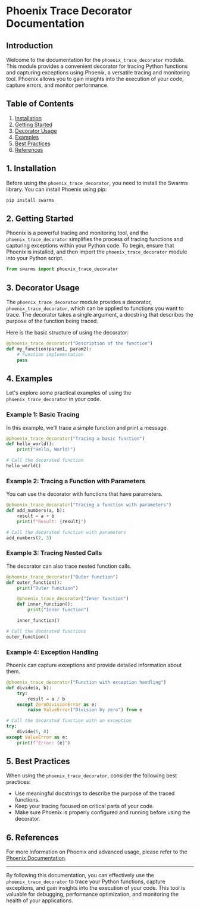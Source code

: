# Phoenix Trace Decorator Documentation

## Introduction

Welcome to the documentation for the `phoenix_trace_decorator` module. This module provides a convenient decorator for tracing Python functions and capturing exceptions using Phoenix, a versatile tracing and monitoring tool. Phoenix allows you to gain insights into the execution of your code, capture errors, and monitor performance.

## Table of Contents

1. [Installation](#installation)
2. [Getting Started](#getting-started)
3. [Decorator Usage](#decorator-usage)
4. [Examples](#examples)
5. [Best Practices](#best-practices)
6. [References](#references)

## 1. Installation <a name="installation"></a>

Before using the `phoenix_trace_decorator`, you need to install the Swarms library. You can install Phoenix using pip:

```bash
pip install swarms
```

## 2. Getting Started <a name="getting-started"></a>

Phoenix is a powerful tracing and monitoring tool, and the `phoenix_trace_decorator` simplifies the process of tracing functions and capturing exceptions within your Python code. To begin, ensure that Phoenix is installed, and then import the `phoenix_trace_decorator` module into your Python script.

```python
from swarms import phoenix_trace_decorator
```

## 3. Decorator Usage <a name="decorator-usage"></a>

The `phoenix_trace_decorator` module provides a decorator, `phoenix_trace_decorator`, which can be applied to functions you want to trace. The decorator takes a single argument, a docstring that describes the purpose of the function being traced.

Here is the basic structure of using the decorator:

```python
@phoenix_trace_decorator("Description of the function")
def my_function(param1, param2):
    # Function implementation
    pass
```

## 4. Examples <a name="examples"></a>

Let's explore some practical examples of using the `phoenix_trace_decorator` in your code.

### Example 1: Basic Tracing

In this example, we'll trace a simple function and print a message.

```python
@phoenix_trace_decorator("Tracing a basic function")
def hello_world():
    print("Hello, World!")

# Call the decorated function
hello_world()
```

### Example 2: Tracing a Function with Parameters

You can use the decorator with functions that have parameters.

```python
@phoenix_trace_decorator("Tracing a function with parameters")
def add_numbers(a, b):
    result = a + b
    print(f"Result: {result}")

# Call the decorated function with parameters
add_numbers(2, 3)
```

### Example 3: Tracing Nested Calls

The decorator can also trace nested function calls.

```python
@phoenix_trace_decorator("Outer function")
def outer_function():
    print("Outer function")

    @phoenix_trace_decorator("Inner function")
    def inner_function():
        print("Inner function")

    inner_function()

# Call the decorated functions
outer_function()
```

### Example 4: Exception Handling

Phoenix can capture exceptions and provide detailed information about them.

```python
@phoenix_trace_decorator("Function with exception handling")
def divide(a, b):
    try:
        result = a / b
    except ZeroDivisionError as e:
        raise ValueError("Division by zero") from e

# Call the decorated function with an exception
try:
    divide(5, 0)
except ValueError as e:
    print(f"Error: {e}")
```

## 5. Best Practices <a name="best-practices"></a>

When using the `phoenix_trace_decorator`, consider the following best practices:

- Use meaningful docstrings to describe the purpose of the traced functions.
- Keep your tracing focused on critical parts of your code.
- Make sure Phoenix is properly configured and running before using the decorator.

## 6. References <a name="references"></a>

For more information on Phoenix and advanced usage, please refer to the [Phoenix Documentation](https://phoenix-docs.readthedocs.io/en/latest/).

---

By following this documentation, you can effectively use the `phoenix_trace_decorator` to trace your Python functions, capture exceptions, and gain insights into the execution of your code. This tool is valuable for debugging, performance optimization, and monitoring the health of your applications.